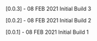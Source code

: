 [0.0.3] - 08 FEB 2021
Initial Build 3

[0.0.2] - 08 FEB 2021
Initial Build 2

[0.0.1] - 08 FEB 2021
Initial Build 1
